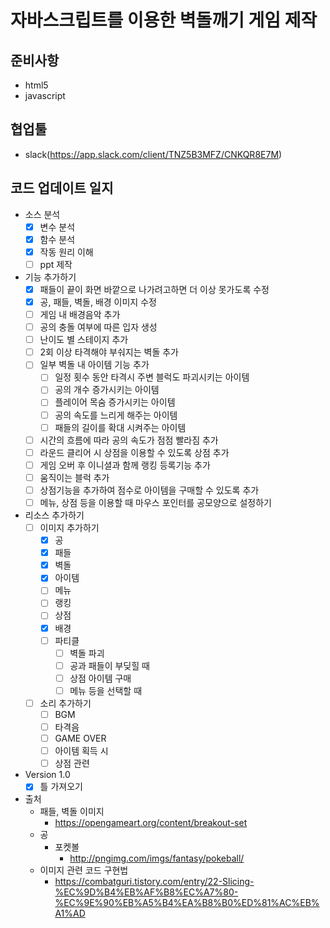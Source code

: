 # 자바스크립트를 이용한 벽돌깨기 게임 제작

## 준비사항
- html5
- javascript

 ## 협업툴
 - slack(https://app.slack.com/client/TNZ5B3MFZ/CNKQR8E7M)

## 코드 업데이트 일지
- 소스 분석
    - [X] 변수 분석
    - [X] 함수 분석
    - [X] 작동 원리 이해
    - [ ] ppt 제작
- 기능 추가하기
    - [X] 패들이 끝이 화면 바깥으로 나가려고하면 더 이상 못가도록 수정
    - [X] 공, 패들, 벽돌, 배경 이미지 수정
    - [ ] 게임 내 배경음악 추가
    - [ ] 공의 충돌 여부에 따른 입자 생성
    - [ ] 난이도 별 스테이지 추가
    - [ ] 2회 이상 타격해야 부숴지는 벽돌 추가
    - [ ] 일부 벽돌 내 아이템 기능 추가
        - [ ] 일정 횟수 동안 타격시 주변 블럭도 파괴시키는 아이템
        - [ ] 공의 개수 증가시키는 아이템
        - [ ] 플레이어 목숨 증가시키는 아이템
        - [ ] 공의 속도를 느리게 해주는 아이템
        - [ ] 패들의 길이를 확대 시켜주는 아이템
    - [ ] 시간의 흐름에 따라 공의 속도가 점점 빨라짐 추가
    - [ ] 라운드 클리어 시 상점을 이용할 수 있도록 상점 추가
    - [ ] 게임 오버 후 이니셜과 함께 랭킹 등록기능 추가
    - [ ] 움직이는 블럭 추가
    - [ ] 상점기능을 추가하여 점수로 아이템을 구매할 수 있도록 추가
    - [ ] 메뉴, 상점 등을 이용할 때 마우스 포인터를 공모양으로 설정하기
- 리소스 추가하기
    - [ ] 이미지 추가하기
        - [x] 공
        - [x] 패들
        - [x] 벽돌
        - [x] 아이템
        - [ ] 메뉴
        - [ ] 랭킹
        - [ ] 상점
        - [x] 배경
        - [ ] 파티클
            - [ ] 벽돌 파괴
            - [ ] 공과 패들이 부딪힐 때
            - [ ] 상점 아이템 구매
            - [ ] 메뉴 등을 선택할 때
    - [ ] 소리 추가하기
        - [ ] BGM
        - [ ] 타격음
        - [ ] GAME OVER
        - [ ] 아이템 획득 시
        - [ ] 상점 관련
- Version 1.0
    - [X] 틀 가져오기
- 출처
    - 패들, 벽돌 이미지
        - https://opengameart.org/content/breakout-set
    - 공
        - 포켓볼
            - http://pngimg.com/imgs/fantasy/pokeball/
    - 이미지 관련 코드 구현법
        - https://combatguri.tistory.com/entry/22-Slicing-%EC%9D%B4%EB%AF%B8%EC%A7%80-%EC%9E%90%EB%A5%B4%EA%B8%B0%ED%81%AC%EB%A1%AD